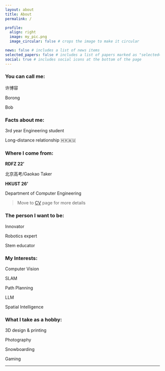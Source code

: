 ```yaml
---
layout: about
title: About
permalink: /

profile:
  align: right
  image: my_pic.png
  image_circular: false # crops the image to make it circular

news: false # includes a list of news items
selected_papers: false # includes a list of papers marked as "selected={true}"
social: true # includes social icons at the bottom of the page
---
```


### **You can call me:**

许博容

Borong

Bob

### **Facts about me:**

3rd year Engineering student

Long-distance relationship 🇭🇰🇦🇺

### **Where I come from:**

**RDFZ 22’**

北京高考/Gaokao Taker

**HKUST 26’**

Department of Computer Engineering

> Move to [CV](https://boring180.github.io/cv/) page for more details

### **The person I want to be:**

Innovator

Robotics expert

Stem educator

### **My Interests:**

Computer Vision

SLAM

Path Planning

LLM

Spatial Intelligence

### **What I take as a hobby:**

3D design & printing

Photography

Snowboarding

Gaming

---

<div class="hidden-elements">
<style>
  .hidden-elements * {display: none;}
</style>
<script type="text/javascript" id="clustrmaps" src="//clustrmaps.com/map_v2.js?d=liXiRh1tmkqJ_50UBF8odTmAU8ZqlBWVweZ4WPyQN8s"></script>
</div>
